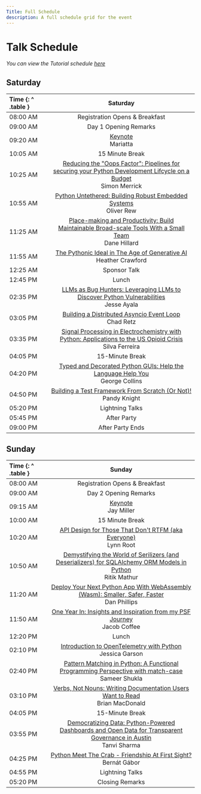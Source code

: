 ```yaml
---
Title: Full Schedule
description: A full schedule grid for the event
---
```


# Talk Schedule

_You can view the Tutorial schedule [here](../tutorials)_

## Saturday

| Time {: ^ .table } |                                                                                                           Saturday                                                                                                            |
| :----------------- | :---------------------------------------------------------------------------------------------------------------------------------------------------------------------------------------------------------------------------: |
| 08:00&nbsp;AM      |                                                                                                Registration Opens & Breakfast                                                                                                 |
| 09:00&nbsp;AM      |                                                                                                     Day 1 Opening Remarks                                                                                                     |
| 09:20&nbsp;AM      |                                                                                         [Keynote](../keynotes/#mariatta)<br/>Mariatta                                                                                         |
| 10:05&nbsp;AM      |                                                                                                        15 Minute Break                                                                                                        |
| 10:25&nbsp;AM      | [Reducing the "Oops Factor": Pipelines for securing your Python Development Lifcycle on a Budget](../talks/#reducing-the-oops-factor-pipelines-for-securing-your-python-development-lifecycle-on-a-budget)<br/> Simon Merrick |
| 10:55&nbsp;AM      |                                               [Python Untethered: Building Robust Embedded Systems](../talks/#ython-untethered-building-robust-embedded-systems)<br/>Oliver Rew                                               |
| 11:25&nbsp;AM      |           [Place-making and Productivity: Build Maintainable Broad-scale Tools With a Small Team](../talks/#place-making-and-productivity-build-maintainable-broad-scale-tools-with-a-small-team)<br/>Dane Hillard            |
| 11:55&nbsp;AM      |                                                [The Pythonic Ideal in The Age of Generative AI](../talks/#the-pythonic-ideal-in-the-age-of-generative-ai)<br/>Heather Crawford                                                |
| 12:25&nbsp;AM      |                                                                                                         Sponsor Talk                                                                                                          |
| 12:45&nbsp;PM      |                                                                                                             Lunch                                                                                                             |
| 02:35&nbsp;PM      |                          [LLMs as Bug Hunters: Leveraging LLMs to Discover Python Vulnerabilities](../talks/#llms-as-bug-hunters-leveraging-llms-to-discover-python-vulnerabilities)<br/>Jesse Ayala                          |
| 03:05&nbsp;PM      |                                                        [Building a Distributed Asyncio Event Loop](../talks/#building-a-distributed-asyncio-event-loop)<br/>Chad Retz                                                         |
| 03:35&nbsp;PM      |        [Signal Processing in Electrochemistry with Python: Applications to the US Opioid Crisis](../talks/#signal-processing-in-electrochemistry-with-python-applications-to-the-us-opioids-crisis)<br/>Silva Ferreira        |
| 04:05&nbsp;PM      |                                                                                                        15-Minute Break                                                                                                        |
| 04:20&nbsp;PM      |                                    [Typed and Decorated Python GUIs: Help the Language Help You](../talks/#typed-and-decorated-python-guis-help-the-language-help-you)<br/>George Collins                                     |
| 04:50&nbsp;PM      |                                                 [Building a Test Framework From Scratch (Or Not)!](../talks/#building-a-test-framework-from-scratch-or-not)<br/>Pandy Knight                                                  |
| 05:20&nbsp;PM      |                                                                                                        Lightning Talks                                                                                                        |
| 05:45&nbsp;PM      |                                                                                                          After Party                                                                                                          |
| 09:00&nbsp;PM      |                                                                                                       After Party Ends                                                                                                        |

## Sunday

| Time {: ^ .table } |                                                                                                             Sunday                                                                                                              |
| :----------------- | :-----------------------------------------------------------------------------------------------------------------------------------------------------------------------------------------------------------------------------: |
| 08:00&nbsp;AM      |                                                                                                 Registration Opens & Breakfast                                                                                                  |
| 09:00&nbsp;AM      |                                                                                                      Day 2 Opening Remarks                                                                                                      |
| 09:15&nbsp;AM      |                                                                                        [Keynote](../keynotes/#jay-miller)<br/>Jay Miller                                                                                        |
| 10:00&nbsp;AM      |                                                                                                         15 Minute Break                                                                                                         |
| 10:20&nbsp;AM      |                                                [API Design for Those That Don't RTFM (aka Everyone)](../talks/#api-design-for-those-that-dont-rtfm-aka-everyone)<br/> Lynn Root                                                 |
| 10:50&nbsp;AM      |     [Demystifying the World of Serilizers (and Deserializers) for SQLAlchemy ORM Models in Python](../talks/#demystifying-the-world-of-serializers-and-deserializers-for-sqlalchemy-orm-models-in-python)<br/> Ritik Mathur     |
| 11:20&nbsp;AM      |                        [Deploy Your Next Python App With WebAssembly (Wasm): Smaller, Safer, Faster](../talks/#deploy-your-next-python-app-with-webassembly-wasm-smaller-safer-faster)<br/> Dan Phillips                        |
| 11:50&nbsp;AM      |                                        [One Year In: Insights and Inspiration from my PSF Journey](../talks/#one-year-in-insights-and-inspiration-from-my-psf-journey)<br/> Jacob Coffee                                        |
| 12:20&nbsp;PM      |                                                                                                              Lunch                                                                                                              |
| 02:10&nbsp;PM      |                                                      [Introduction to OpenTelemetry with Python](../talks/#introduction-to-opentelemetry-with-python)<br/> Jessica Garson                                                       |
| 02:40&nbsp;PM      |                [Pattern Matching in Python: A Functional Programming Perspective with match-case](../talks/#pattern-matching-in-python-a-functional-programming-perspective-with-match-case)<br/> Sameer Shukla                 |
| 03:10&nbsp;PM      |                                      [Verbs, Not Nouns: Writing Documentation Users Want to Read](../talks/#verbs-not-nouns-writing-documentation-users-want-to-read)<br/> Brian MacDonald                                      |
| 04:05&nbsp;PM      |                                                                                                         15-Minute Break                                                                                                         |
| 03:55&nbsp;PM      | [Democratizing Data: Python-Powered Dashboards and Open Data for Transparent Governance in Austin](../talks/#democratizing-data-python-powered-dashboards-and-open-data-for-transparent-governance-in-austin)<br/> Tanvi Sharma |
| 04:25&nbsp;PM      |                                                [Python Meet The Crab - Friendship At First Sight?](../talks/#python-meets-the-crab-friendship-at-first-sight)<br/> Bernát Gábor                                                 |
| 04:55&nbsp;PM      |                                                                                                         Lightning Talks                                                                                                         |
| 05:20&nbsp;PM      |                                                                                                         Closing Remarks                                                                                                         |
